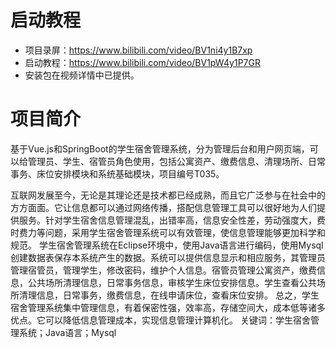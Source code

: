 # 启动教程

- 项目录屏：https://www.bilibili.com/video/BV1ni4y1B7xp
- 启动教程：https://www.bilibili.com/video/BV1pW4y1P7GR
- 安装包在视频详情中已提供。


# 项目简介
基于Vue.js和SpringBoot的学生宿舍管理系统，分为管理后台和用户网页端，可以给管理员、学生、宿管员角色使用，包括公寓资产、缴费信息、清理场所、日常事务、床位安排模块和系统基础模块，项目编号T035。

互联网发展至今，无论是其理论还是技术都已经成熟，而且它广泛参与在社会中的方方面面。它让信息都可以通过网络传播，搭配信息管理工具可以很好地为人们提供服务。针对学生宿舍信息管理混乱，出错率高，信息安全性差，劳动强度大，费时费力等问题，采用学生宿舍管理系统可以有效管理，使信息管理能够更加科学和规范。
学生宿舍管理系统在Eclipse环境中，使用Java语言进行编码，使用Mysql创建数据表保存本系统产生的数据。系统可以提供信息显示和相应服务，其管理员管理宿管员，管理学生，修改密码，维护个人信息。宿管员管理公寓资产，缴费信息，公共场所清理信息，日常事务信息，审核学生床位安排信息。学生查看公共场所清理信息，日常事务，缴费信息，在线申请床位，查看床位安排。
总之，学生宿舍管理系统集中管理信息，有着保密性强，效率高，存储空间大，成本低等诸多优点。它可以降低信息管理成本，实现信息管理计算机化。
关键词：学生宿舍管理系统；Java语言；Mysql
